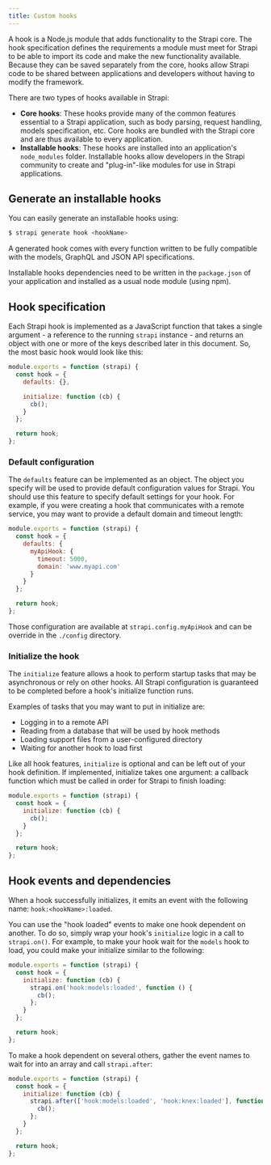 ```yaml
---
title: Custom hooks
---
```


A hook is a Node.js module that adds functionality to the Strapi core. The hook specification defines the requirements a module must meet for Strapi to be able to import its code and make the new functionality available. Because they can be saved separately from the core, hooks allow Strapi code to be shared between applications and developers without having to modify the framework.

There are two types of hooks available in Strapi:

- **Core hooks**: These hooks provide many of the common features essential to a Strapi application, such as body parsing, request handling, models specification, etc. Core hooks are bundled with the Strapi core and are thus available to every application.
- **Installable hooks**: These hooks are installed into an application's `node_modules` folder. Installable hooks allow developers in the Strapi community to create and "plug-in"-like modules for use in Strapi applications.

## Generate an installable hooks

You can easily generate an installable hooks using:

```bash
$ strapi generate hook <hookName>
```

A generated hook comes with every function written to be fully compatible with the models, GraphQL and JSON API specifications.

Installable hooks dependencies need to be written in the `package.json` of your application and installed as a usual node module (using npm).

## Hook specification

Each Strapi hook is implemented as a JavaScript function that takes a single argument - a reference to the running `strapi` instance - and returns an object with one or more of the keys described later in this document. So, the most basic hook would look like this:

```js
module.exports = function (strapi) {
  const hook = {
    defaults: {},

    initialize: function (cb) {
      cb();
    }
  };

  return hook;
};
```

### Default configuration

The `defaults` feature can be implemented as an object. The object you specify will be used to provide default configuration values for Strapi. You should use this feature to specify default settings for your hook. For example, if you were creating a hook that communicates with a remote service, you may want to provide a default domain and timeout length:

```js
module.exports = function (strapi) {
  const hook = {
    defaults: {
      myApiHook: {
        timeout: 5000,
        domain: 'www.myapi.com'
      }
    }
  };

  return hook;
};
```

Those configuration are available at `strapi.config.myApiHook` and can be override in the `./config` directory.

### Initialize the hook

The `initialize` feature allows a hook to perform startup tasks that may be asynchronous or rely on other hooks. All Strapi configuration is guaranteed to be completed before a hook's initialize function runs.

Examples of tasks that you may want to put in initialize are:
- Logging in to a remote API
- Reading from a database that will be used by hook methods
- Loading support files from a user-configured directory
- Waiting for another hook to load first

Like all hook features, `initialize` is optional and can be left out of your hook definition. If implemented, initialize takes one argument: a callback function which must be called in order for Strapi to finish loading:

```js
module.exports = function (strapi) {
  const hook = {
    initialize: function (cb) {
      cb();
    }
  };

  return hook;
};
```

## Hook events and dependencies

When a hook successfully initializes, it emits an event with the following name: `hook:<hookName>:loaded`.

You can use the "hook loaded" events to make one hook dependent on another. To do so, simply wrap your hook's `initialize` logic in a call to `strapi.on()`. For example, to make your hook wait for the `models` hook to load, you could make your initialize similar to the following:

```js
module.exports = function (strapi) {
  const hook = {
    initialize: function (cb) {
      strapi.on('hook:models:loaded', function () {
        cb();
      };
    }
  };

  return hook;
};
```

To make a hook dependent on several others, gather the event names to wait for into an array and call `strapi.after`:

```js
module.exports = function (strapi) {
  const hook = {
    initialize: function (cb) {
      strapi.after(['hook:models:loaded', 'hook:knex:loaded'], function () {
        cb();
      };
    }
  };

  return hook;
};
```
